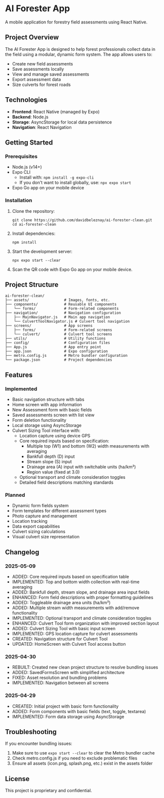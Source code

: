 # AI Forester App

A mobile application for forestry field assessments using React Native.

## Project Overview

The AI Forester App is designed to help forest professionals collect data in the field using a modular, dynamic form system. The app allows users to:

- Create new field assessments
- Save assessments locally
- View and manage saved assessments
- Export assessment data
- Size culverts for forest roads

## Technologies

- **Frontend**: React Native (managed by Expo)
- **Backend**: Node.js
- **Storage**: AsyncStorage for local data persistence
- **Navigation**: React Navigation

## Getting Started

### Prerequisites

- Node.js (v14+)
- Expo CLI
  - Install with: `npm install -g expo-cli`
  - If you don't want to install globally, use: `npx expo start`
- Expo Go app on your mobile device

### Installation

1. Clone the repository:
   ```
   git clone https://github.com/davidbeleznay/ai-forester-clean.git
   cd ai-forester-clean
   ```

2. Install dependencies:
   ```
   npm install
   ```

3. Start the development server:
   ```
   npx expo start --clear
   ```

4. Scan the QR code with Expo Go app on your mobile device.

## Project Structure

```
ai-forester-clean/
├── assets/                # Images, fonts, etc.
├── components/            # Reusable UI components
│   └── forms/             # Form-related components
├── navigation/            # Navigation configuration
│   ├── MainNavigator.js   # Main app navigation
│   └── CulvertToolNavigator.js # Culvert tool navigation
├── screens/               # App screens
│   ├── forms/             # Form-related screens
│   └── culvert/           # Culvert tool screens
├── utils/                 # Utility functions
├── config/                # Configuration files
├── App.js                 # App entry point
├── app.json               # Expo configuration
├── metro.config.js        # Metro bundler configuration
└── package.json           # Project dependencies
```

## Features

### Implemented
- Basic navigation structure with tabs
- Home screen with app information
- New Assessment form with basic fields
- Saved assessments screen with list view
- Form deletion functionality
- Local storage using AsyncStorage
- Culvert Sizing Tool interface with:
  - Location capture using device GPS
  - Core required inputs based on specification:
    - Multiple top (W1) and bottom (W2) width measurements with averaging
    - Bankfull depth (D) input
    - Stream slope (S) input
    - Drainage area (A) input with switchable units (ha/km²)
    - Region value (fixed at 3.0)
  - Optional transport and climate consideration toggles
  - Detailed field descriptions matching standards

### Planned
- Dynamic form fields system
- Form templates for different assessment types
- Photo capture and management
- Location tracking
- Data export capabilities
- Culvert sizing calculations
- Visual culvert size representation

## Changelog

### 2025-05-09
- ADDED: Core required inputs based on specification table
- IMPLEMENTED: Top and bottom width collection with real-time averaging
- ADDED: Bankfull depth, stream slope, and drainage area input fields
- ENHANCED: Form field descriptions with proper formatting guidelines
- ADDED: Toggleable drainage area units (ha/km²)
- ADDED: Multiple stream width measurements with add/remove functionality
- IMPLEMENTED: Optional transport and climate consideration toggles
- ENHANCED: Culvert Tool form organization with improved section layout
- ADDED: Culvert Sizing Tool with basic input screen
- IMPLEMENTED: GPS location capture for culvert assessments
- CREATED: Navigation structure for Culvert Tool
- UPDATED: HomeScreen with Culvert Tool access button

### 2025-04-30
- REBUILT: Created new clean project structure to resolve bundling issues
- ADDED: SavedFormsScreen with simplified architecture
- FIXED: Asset resolution and bundling problems
- IMPLEMENTED: Navigation between all screens

### 2025-04-29
- CREATED: Initial project with basic form functionality
- ADDED: Form components with basic fields (text, toggle, textarea)
- IMPLEMENTED: Form data storage using AsyncStorage

## Troubleshooting

If you encounter bundling issues:

1. Make sure to use `expo start --clear` to clear the Metro bundler cache
2. Check metro.config.js if you need to exclude problematic files
3. Ensure all assets (icon.png, splash.png, etc.) exist in the assets folder

## License

This project is proprietary and confidential.
